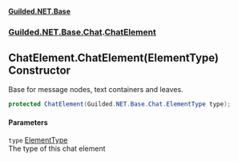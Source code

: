 #### [Guilded.NET.Base](Guilded_NET_Base.md 'Guilded.NET.Base')
### [Guilded.NET.Base.Chat](Guilded_NET_Base.md#Guilded_NET_Base_Chat 'Guilded.NET.Base.Chat').[ChatElement](ChatElement.md 'Guilded.NET.Base.Chat.ChatElement')
## ChatElement.ChatElement(ElementType) Constructor
Base for message nodes, text containers and leaves.  
```csharp
protected ChatElement(Guilded.NET.Base.Chat.ElementType type);
```
#### Parameters
<a name='Guilded_NET_Base_Chat_ChatElement_ChatElement(Guilded_NET_Base_Chat_ElementType)_type'></a>
`type` [ElementType](ElementType.md 'Guilded.NET.Base.Chat.ElementType')  
The type of this chat element
  
